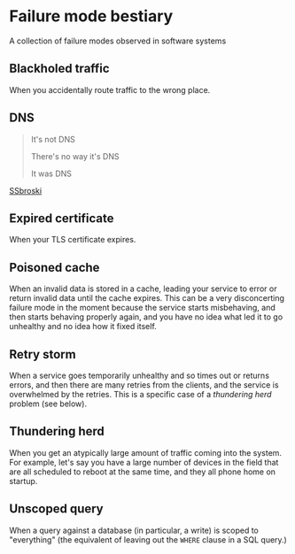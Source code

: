  # Failure mode bestiary

A collection of failure modes observed in software systems

## Blackholed traffic

When you accidentally route traffic to the wrong place.

## DNS

> It's not DNS
>
> There's no way it's DNS
>
> It was DNS

[SSbroski](https://www.reddit.com/r/homelab/comments/5i6kza/comment/db5rzub/?utm_source=share&utm_medium=web2x&context=🤽‍♂️3)

## Expired certificate

When your TLS certificate expires️.

## Poisoned cache

When an invalid data is stored in a cache, leading your service to error or return invalid data until the cache expires.
This can be a very disconcerting failure mode in the moment because the service starts misbehaving, and then starts behaving properly again, and you have no idea what led it to go unhealthy and no idea how it fixed itself.

## Retry storm

When a service goes temporarily unhealthy and so times out or returns errors, and then there are many retries from the clients, and the service is overwhelmed by the retries. 
This is a specific case of a *thundering herd* problem (see below).

## Thundering herd

When you get an atypically large amount of traffic coming into the system. For example, let's say you have a large number of devices in the field that are all scheduled to reboot at the same time, and they all phone home on startup.


## Unscoped query

When a query against a database (in particular, a write) is scoped to "everything" (the equivalent of leaving out the `WHERE` clause in a SQL query.)

